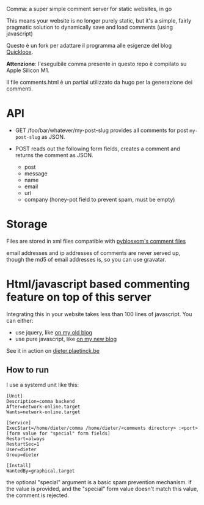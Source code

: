 Comma: a super simple comment server for static websites, in go

This means your website is no longer purely static, but it's a simple, fairly pragmatic solution to dynamically save and load comments (using javascript)

Questo è un fork per adattare il programma alle esigenze del blog [Quickloox](macintelligence.org).



**Attenzione**: l'eseguibile comma presente in questo repo è compilato su Apple Silicon M1.

Il file comments.html è un partial utilizzato da hugo per la generazione dei commenti.

# API

* GET /foo/bar/whatever/my-post-slug
  provides all comments for post `my-post-slug` as JSON.

* POST
  reads out the following form fields, creates a comment and returns the comment as JSON.
  - post
  - message
  - name
  - email
  - url
  - company (honey-pot field to prevent spam, must be empty)

# Storage

Files are stored in xml files compatible with [pyblosxom's comment files](http://pyblosxom.github.io/)

email addresses and ip addresses of comments are never served up, though the md5 of email addresses is,
so you can use gravatar.

# Html/javascript based commenting feature on top of this server

Integrating this in your website takes less than 100 lines of javascript.
You can either:

* use jquery, like [on my old blog](https://github.com/Dieterbe/hugo-theme-blog/blob/master/layouts/partials/comments.html)
* use pure javascript, like [on my new blog](https://github.com/Dieterbe/dieterblog/blob/master/layouts/partials/comments.html)


See it in action on [dieter.plaetinck.be](http://dieter.plaetinck.be/)

## How to run

I use a systemd unit like this:
```
[Unit]
Description=comma backend
After=network-online.target
Wants=network-online.target

[Service]
ExecStart=/home/dieter/comma /home/dieter/<comments directory> :<port> [form value for "special" form fields]
Restart=always
RestartSec=1
User=dieter
Group=dieter

[Install]
WantedBy=graphical.target
```

the optional "special" argument is a basic spam prevention mechanism. if the value is provided, and the "special" form value doesn't match this value,
the comment is rejected. 
